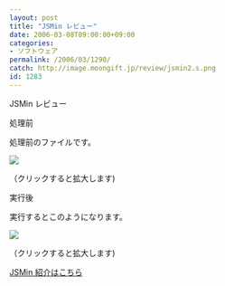 ```yaml
---
layout: post
title: "JSMin レビュー"
date: 2006-03-08T09:00:00+09:00
categories:
- ソフトウェア
permalink: /2006/03/1290/
catch: http://image.moongift.jp/review/jsmin2.s.png
id: 1283
---
```

JSMin レビュー  
<!--more-->

処理前

  

処理前のファイルです。

  

[![](http://image.moongift.jp/review/jsmin1.s.png)](http://image.moongift.jp/review/jsmin1.png)  
  
（クリックすると拡大します)

  

実行後

  

実行するとこのようになります。

  

[![](http://image.moongift.jp/review/jsmin2.s.png)](http://image.moongift.jp/review/jsmin2.png)  
  
（クリックすると拡大します)

  

[JSMin 紹介はこちら](http://fw.moongift.jp/intro/i-1275.html)

